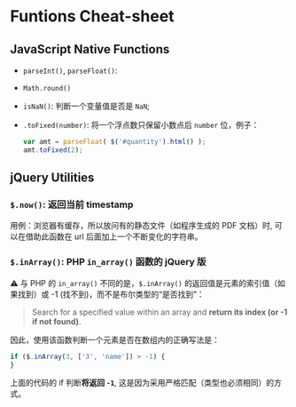 # Funtions Cheat-sheet


## JavaScript Native Functions

- `parseInt()`, `parseFloat()`:
- `Math.round()`
- `isNaN()`: 判断一个变量值是否是 `NaN`;
- `.toFixed(number)`: 将一个浮点数只保留小数点后 `number` 位，例子：
  
  ```js
  var amt = parseFloat( $('#quantity').html() );
  amt.toFixed(2);
  ```

## jQuery Utilities

### `$.now()`: 返回当前 timestamp
  
  用例：浏览器有缓存，所以放问有的静态文件（如程序生成的 PDF 文档）时, 可以在借助此函数在 url 后面加上一个不断变化的字符串。

### `$.inArray()`: PHP `in_array()` 函数的 jQuery 版

:warning: 与 PHP 的 `in_array()` 不同的是，`$.inArray()` 的返回值是元素的索引值（如果找到）或 -1 (找不到)，而不是布尔类型的“是否找到”：

> Search for a specified value within an array and **return its index (or -1 if not found)**.

因此，使用该函数判断一个元素是否在数组内的正确写法是：

```js
if ($.inArray(3, ['3', 'name']) > -1) {
}
```

上面的代码的 if 判断**将返回 `-1`**, 这是因为采用严格匹配（类型也必须相同）的方式。
